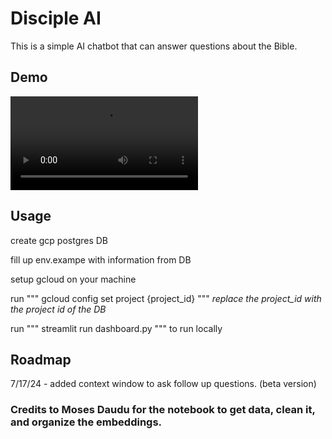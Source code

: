 # Disciple AI

This is a simple AI chatbot that can answer questions about the Bible. 

## Demo

![Disciple AI Demo](public/videos/discipleaidemo.mov)


## Usage

create gcp postgres DB 

fill up env.exampe with information from DB

setup gcloud on your machine

run """ gcloud config set project {project_id} """ *replace the project_id with the project id of the DB*

run """ streamlit run dashboard.py """ to run locally 


## Roadmap

7/17/24 - added context window to ask follow up questions. (beta version)

### Credits to Moses Daudu for the notebook to get data, clean it, and organize the embeddings. 
